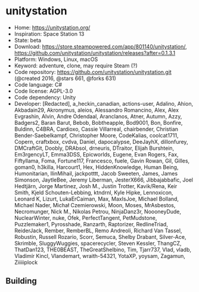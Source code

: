# unitystation

- Home: https://unitystation.org/
- Inspiration: Space Station 13
- State: beta
- Download: https://store.steampowered.com/app/801140/unitystation/, https://github.com/unitystation/unitystation/releases?after=0.1.3.1
- Platform: Windows, Linux, macOS
- Keyword: adventure, clone, may require Steam (?)
- Code repository: https://github.com/unitystation/unitystation.git (@created 2016, @stars 661, @forks 631)
- Code language: C#
- Code license: AGPL-3.0
- Code dependency: Unity
- Developer: [Redacted], a_heckin_canadian, actions-user, Adalino, Ahion, Akbadain29, Akronymus, aleios, Alessandro Romancino, Alex, Alex Evgrashin, Alvin, Andre Odendaal, Aranclanos, Atner, Autumn, Azzy, Badgers2, Baran Barut, Bebob, Bobtheapple, Bod9001, Bon, Bonfire, Buldinn, C4BRA, Cardioxo, Cassie Villarreal, chairbender, Christian Bender-Saebelkampf, Christopher Moore, CodeKalias, coolcat1711, Copern, craftxbox, cvdva, Daniel, dapocalypse, DeeJayhX, dillonfurey, DMCraftGit, Doobly, DRAbsol, drneuris, DTraitor, Elijah Burshtein, Em3rgencyLT, Emma3DSS, Epicworlds, Eugene, Evan Rogers, Fax, Fiftyllama, Foma, Fortune117, Francesco, fuele, Gavin Rowan, Gil, Gilles, goman0, h3killa, Harcourt1, Hex, HiddenKnowledge, Human Being, Humonitarian, IlinMihail, jackpotttt, Jacob Sweeten, James, James Simonson, JaytleBee, Jeremy Liberman, JesterX666, Jibbajabbafic, Joel Hedtjärn, Jorge Martinez, Josh M., Justin Trotter, Kavik/Rena, Keir Smith, Kjeld Schouten-Lebbing, ktndrnl, Kyle Hipke, Lennoxicon, Leonard K, Lizurt, LukaErCaiman, Max, MaxIsJoe, Michael Bolland, Michael Nader, Michał Czemierowski, Moon, Moses, MrAsbestos, Necromunger, Nick M., Nikolas Petrou, NinjaDanz3r, NoooneyDude, NuclearWinter, nuke, Ofek, PerfectTangent, PetMudstone, Puzzlemaker1, Pyrosshade, Ranzarth, Raptorizer, RedlineTriad, ReiderJack, Rember, RemberBL, Remo Andreoli, Richard Van Tassel, Robustin, Russell Rozario, Scorr, Semuca, Shelby Drabant, Silver-Ace, Skrimble, SluggyWuggies, spacerecycler, Steven Kessler, ThangCZ, ThatDan123, THE0BEAST, TheGreatShelbino, Tim, Tjarr737, Vlad, vladb, Vladimír Kincl, Vlandemart, wraith-54321, YotaXP, yoysam, Zagamun, Ziiiiiplock

## Building
